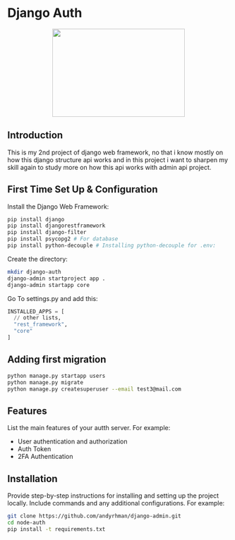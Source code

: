 # Django Auth

<p align="center">
  <img src="https://1000logos.net/wp-content/uploads/2020/08/Django-Logo.png" width="300" height="200" />
</p>

## Introduction

This is my 2nd project of django web framework, no that i know mostly on how this django structure api works and in this project i want to sharpen my skill again to study more on how this api works with admin api project.

## First Time Set Up & Configuration

Install the Django Web Framework:

```bash
pip install django
pip install djangorestframework   
pip install django-filter   
pip install psycopg2 # For database
pip install python-decouple # Installing python-decouple for .env:
```

Create the directory:

```bash
mkdir django-auth
django-admin startproject app .
django-admin startapp core
```

Go To settings.py and add this:

```python
INSTALLED_APPS = [
  // other lists,
  "rest_framework",
  "core"
]
```

## Adding first migration

```bash
python manage.py startapp users
python manage.py migrate
python manage.py createsuperuser --email test3@mail.com
```

## Features

List the main features of your autth server. For example:
- User authentication and authorization
- Auth Token
- 2FA Authentication

## Installation

Provide step-by-step instructions for installing and setting up the project locally. Include commands and any additional configurations. For example:

```bash
git clone https://github.com/andyrhman/django-admin.git
cd node-auth
pip install -t requirements.txt